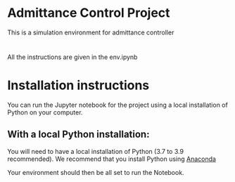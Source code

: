 # Admittance Control Project
This is a simulation environment for admittance controller
# 
All the instructions are given in the env.ipynb

# Installation instructions

You can run the Jupyter notebook for the project using a local installation of Python on your computer.

## With a local Python installation:

You will need to have a local installation of Python (3.7 to 3.9 recommended). We recommend that you install Python using [Anaconda](https://www.anaconda.com/products/individual)

Your environment should then be all set to run the Notebook.

